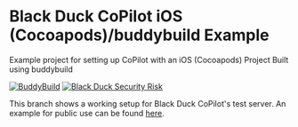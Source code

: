 # Black Duck CoPilot iOS (Cocoapods)/buddybuild Example
Example project for setting up CoPilot with an iOS (Cocoapods) Project Built using buddybuild

[![BuddyBuild](https://dashboard.buddybuild.com/api/statusImage?appID=59a5881c5f82a70001b92a04&branch=test&build=latest)](https://dashboard.buddybuild.com/apps/59a5881c5f82a70001b92a04/build/latest?branch=test) [![Black Duck Security Risk](https://test.duckbuild.io/github/repos/BlackDuckCoPilot/example-ios-buddybuild/branches/test/badge-risk.svg)](https://copilot-valid.blackducksoftware.com/github/repos/BlackDuckCoPilot/example-ios-buddybuild/branches/test)

This branch shows a working setup for Black Duck CoPilot's test server.
An example for public use can be found [here](https://github.com/BlackDuckCoPilot/example-ios-buddybuild).

